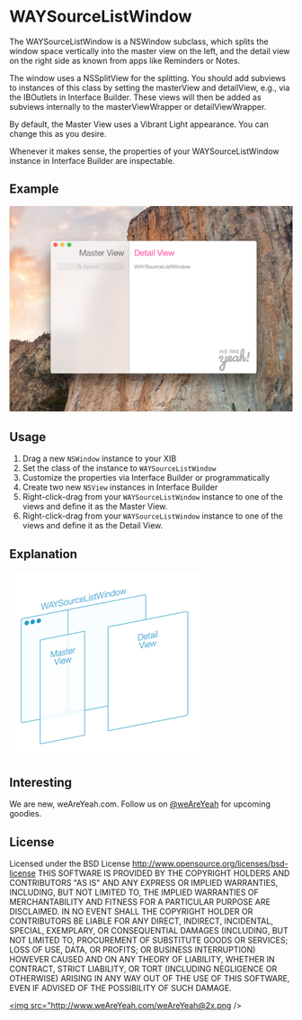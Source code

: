 WAYSourceListWindow
===================

The WAYSourceListWindow is a NSWindow subclass, which splits the window space vertically into the master view on the left, and the detail view on the right side as known from apps like Reminders or Notes.

The window uses a NSSplitView for the splitting. You should add subviews to instances of this class by setting the masterView and detailView, e.g., via the IBOutlets in Interface Builder. These views will then be added as subviews internally to the masterViewWrapper or detailViewWrapper.

By default, the Master View uses a Vibrant Light appearance. You can change this as you desire.

Whenever it makes sense, the properties of your WAYSourceListWindow instance in Interface Builder are inspectable.

Example
-------

![WAYSourceListWindow](WAYSourceListWindow%20Example.png)

Usage
-----

1. Drag a new ```NSWindow``` instance to your XIB
2. Set the class of the instance to ```WAYSourceListWindow```
3. Customize the properties via Interface Builder or programmatically
4. Create two new ```NSView``` instances in Interface Builder
5. Right-click-drag from your ```WAYSourceListWindow``` instance to one of the views and define it as the Master View.
5. Right-click-drag from your ```WAYSourceListWindow``` instance to one of the views and define it as the Detail View.

Explanation
-----------

<img src="WAYSourceListWindow.png" width="350" />


Interesting
-----------
We are new, weAreYeah.com.
Follow us on [@weAreYeah](http://twitter.com/weAreYeah) for upcoming goodies.

License
-------
Licensed under the BSD License <http://www.opensource.org/licenses/bsd-license>
THIS SOFTWARE IS PROVIDED BY THE COPYRIGHT HOLDERS AND CONTRIBUTORS "AS IS" AND ANY
EXPRESS OR IMPLIED WARRANTIES, INCLUDING, BUT NOT LIMITED TO, THE IMPLIED WARRANTIES
OF MERCHANTABILITY AND FITNESS FOR A PARTICULAR PURPOSE ARE DISCLAIMED. IN NO EVENT
SHALL THE COPYRIGHT HOLDER OR CONTRIBUTORS BE LIABLE FOR ANY DIRECT, INDIRECT,
INCIDENTAL, SPECIAL, EXEMPLARY, OR CONSEQUENTIAL DAMAGES (INCLUDING, BUT NOT LIMITED
TO, PROCUREMENT OF SUBSTITUTE GOODS OR SERVICES; LOSS OF USE, DATA, OR PROFITS; OR
BUSINESS INTERRUPTION) HOWEVER CAUSED AND ON ANY THEORY OF LIABILITY, WHETHER IN CONTRACT,
STRICT LIABILITY, OR TORT (INCLUDING NEGLIGENCE OR OTHERWISE) ARISING IN ANY WAY OUT OF
THE USE OF THIS SOFTWARE, EVEN IF ADVISED OF THE POSSIBILITY OF SUCH DAMAGE.


<a href="http://www.weAreYeah.com/"><img src="http://www.weAreYeah.com/weAreYeah@2x.png /></a>
